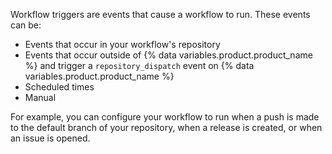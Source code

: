 Workflow triggers are events that cause a workflow to run. These events can be:

* Events that occur in your workflow's repository
* Events that occur outside of {% data variables.product.product_name %} and trigger a `repository_dispatch` event on {% data variables.product.product_name %}
* Scheduled times
* Manual

For example, you can configure your workflow to run when a push is made to the default branch of your repository, when a release is created, or when an issue is opened.
